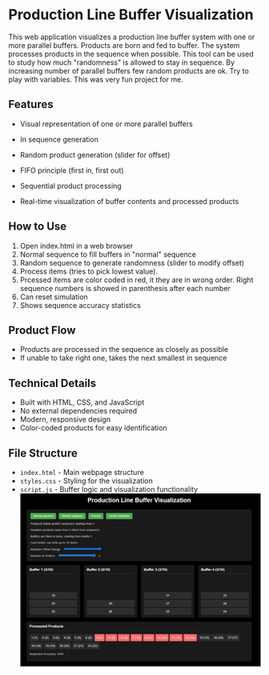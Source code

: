 # Production Line Buffer Visualization

This web application visualizes a production line buffer system with one or more parallel buffers. Products are born and fed to buffer. The system processes products in the sequence when possible. This tool can be used to study how much "randomness" is allowed to stay in sequence. By increasing number of parallel buffers few random products are ok. Try to play with variables. This was very fun project for me.

## Features

- Visual representation of one or more parallel buffers
- In sequence generation
- Random product generation (slider for offset)
- FIFO principle (first in, first out)

- Sequential product processing
- Real-time visualization of buffer contents and processed products

## How to Use

1. Open index.html in a web browser
2. Normal sequence to fill buffers in "normal" sequence
3. Random sequence to generate randomness (slider to modify offset)
4. Process items (tries to pick lowest value).
5. Prcessed items are color coded in red, it they are in wrong order. Right sequence numbers is showed in parenthesis after each number
6. Can reset simulation
7. Shows sequence accuracy statistics

## Product Flow

- Products are processed in the sequence as closely as possible
- If unable to take right one, takes the next smallest in sequence

## Technical Details

- Built with HTML, CSS, and JavaScript
- No external dependencies required
- Modern, responsive design
- Color-coded products for easy identification

## File Structure

- `index.html` - Main webpage structure
- `styles.css` - Styling for the visualization
- `script.js` - Buffer logic and visualization functionality 
![Prodsequence screenshot](screenshot.jpg)
